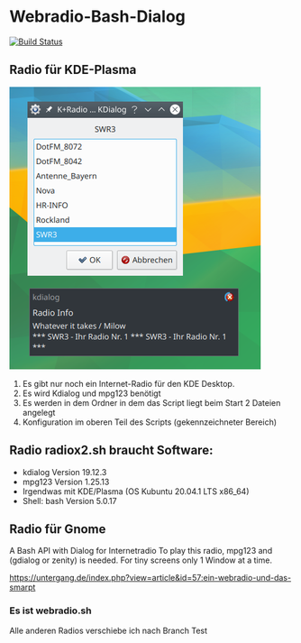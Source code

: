 # Webradio-Bash-Dialog 
[![Build Status](https://travis-ci.org/dewomser/Webradio-Bash-Dialog.svg?branch=master)](https://travis-ci.org/dewomser/Webradio-Bash-Dialog)

## Radio für KDE-Plasma
![alt text](https://github.com/dewomser/Webradio-Bash-Dialog/blob/master/bilder/radio.png "DasRadio sieht so aus")
1. Es gibt nur noch ein Internet-Radio für den KDE Desktop.
2. Es wird Kdialog und mpg123 benötigt 
3. Es werden in dem Ordner in dem das Script liegt beim Start 2 Dateien angelegt
4. Konfiguration im oberen Teil des Scripts (gekennzeichneter Bereich)

## Radio radiox2.sh braucht Software:
* kdialog Version 19.12.3 
* mpg123 Version 1.25.13  
* Irgendwas mit KDE/Plasma (OS Kubuntu 20.04.1 LTS x86_64)
* Shell: bash Version 5.0.17

## Radio für Gnome
A Bash  API with Dialog  for Internetradio 
To play this radio, mpg123 and (gdialog or zenity) is needed.
For tiny screens only 1 Window at a time.

https://untergang.de/index.php?view=article&id=57:ein-webradio-und-das-smarpt
### Es ist webradio.sh


Alle anderen Radios verschiebe ich nach Branch Test
